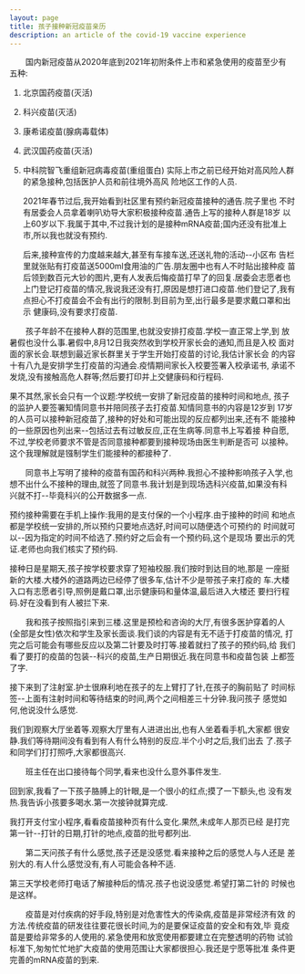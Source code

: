 ```yaml
---
layout: page
title: 孩子接种新冠疫苗亲历
description: an article of the covid-19 vaccine experience
---
```



　　国内新冠疫苗从2020年底到2021年初附条件上市和紧急使用的疫苗至少有
五种:
1. 北京国药疫苗(灭活)
2. 科兴疫苗(灭活)
3. 康希诺疫苗(腺病毒载体)
4. 武汉国药疫苗(灭活)
5. 中科院智飞重组新冠病毒疫苗(重组蛋白)
实际上市之前已经开始对高风险人群的紧急接种,包括医护人员和前往境外高风
险地区工作的人员.

   2021年春节过后,我开始看到社区里有预约新冠疫苗接种的通告.院子里也
不时有居委会人员拿着喇叭劝导大家积极接种疫苗.通告上写的接种人群是18岁
以上60岁以下.我属于其中,不过我计划的是接种mRNA疫苗;国内还没有批准上
市,所以我也就没有预约.

   后来,接种宣传的力度越来越大,甚至有车接车送,还送礼物的活动--小区布
告栏里就张贴有打疫苗送5000ml食用油的广告.朋友圈中也有人不时贴出接种疫
苗后领到数百元大钞的图片,更有人发表后悔疫苗打早了的回复.居委会志愿者也
上门登记打疫苗的情况,我说我还没有打,原因是想打进口疫苗.他们登记了,我有
点担心不打疫苗会不会有出行的限制.到目前为至,出行最多是要求戴口罩和出示
健康码,没有要求打疫苗.

　　孩子年龄不在接种人群的范围里,也就没安排打疫苗.学校一直正常上学,到
放暑假也没什么事.暑假中,8月12日我突然收到学校开家长会的通知,而且是入校
面对面的家长会.联想到最近家长群里关于学生开始打疫苗的讨论,我估计家长会
的内容十有八九是安排学生打疫苗的沟通会.疫情期间家长入校要签署入校承诺书,
承诺不发烧,没有接触高危人群等;然后要打印并上交健康码和行程码.

   果不其然,家长会只有一个议题:学校统一安排了新冠疫苗的接种时间和地点,
孩子的监护人要签署知情同意书并陪同孩子去打疫苗.知情同意书的内容是12岁到
17岁的人员可以接种新冠疫苗了,接种的好处和可能出现的反应都列出来,还有不
能接种的一些原因也列出来--包括过去有过敏反应,正在生病等.同意书上写着接
种自愿,不过,学校老师要求不管是否同意接种都要到接种现场由医生判断是否可
以接种。这个我理解就是镪制学生们能接种的都接种了.

　　同意书上写明了接种的疫苗有国药和科兴两种.我担心不接种影响孩子入学,也
想不出什么不接种的理由,就签了同意书.我计划是到现场选科兴疫苗,如果没有科
兴就不打--毕竟科兴的公开数据多一点.

   预约接种需要在手机上操作:我用的是支付保的一个小程序.由于接种的时间
和地点都是学校统一安排的,所以预约只要地点选好,时间可以随便选个可预约的
时间就可以--因为指定的时间不给选了.预约好之后会有一个预约码,这个是现场
要出示的凭证.老师也向我们核实了预约码.

   接种日是星期天,孩子按学校要求穿了短袖校服.我们按时到达目的地,那是
一座挺新的大楼.大楼外的道路两边已经停了很多车,估计不少是带孩子来打疫的
车.大楼入口有志愿者引导,照例是戴口罩,出示健康码和量体温,最后进入大楼还
要扫行程码.好在没看到有人被拦下来.

　　我和孩子按照指引来到三楼.这里是预检和咨询的大厅,有很多医护穿着的人
(全部是女性)依次和学生及家长面谈.我们谈的内容是有无不适于打疫苗的情况,
打完之后可能会有哪些反应以及第二针要及时打等.接着就扫了孩子的预约码,给
我们看了要打的疫苗的包装--科兴的疫苗,生产日期很近.我在同意书和疫苗包装
上都签了字.

   接下来到了注射室.护士很麻利地在孩子的左上臂打了针,在孩子的胸前贴了
时间标签--上面有注射时间和等待结束的时间,两个之间相差三十分钟.我问孩子
感觉如何,他说没什么感觉.

   我们到观察大厅坐着等.观察大厅里有人进进出出,也有人坐着看手机,大家都
很安静.我们等待期间没有看到有人有什么特别的反应.半个小时之后,我们出去
了.孩子和同学们打打照呼,大家都很高兴.

　　班主任在出口接待每个同学,看来也没什么意外事件发生.

   回到家,我看了一下孩子胳膊上的针眼,是一个很小的红点;摸了一下额头,也
没有发热.我告诉小孩要多喝水.第一次接钟就算完成.

   我打开支付宝小程序,看看疫苗接种页有什么变化.果然,未成年人那页已经
是打完第一针--打针的日期,打针的地点,疫苗的批号都列出.

　　第二天问孩子有什么感觉,孩子还是没感觉.看来接种之后的感觉人与人还是
差别大的.有人什么感觉没有,有人可能会各种不适.

   第三天学校老师打电话了解接种后的情况.孩子也说没感觉.希望打第二针的
时候也是这样。

　　疫苗是对付疾病的好手段,特别是对危害性大的传染病,疫苗是非常经济有效
的方法.传统疫苗的研发往往要花很长时间,为的是要保证疫苗的安全和有效,毕
竟疫苗是要给非常多的人使用的.紧急使用和放宽使用都要建立在完整透明的药物
试验标准下,匆匆忙忙地扩大疫苗的使用范围让大家都很担心.我还是宁愿等批准
条件更完善的mRNA疫苗的到来.